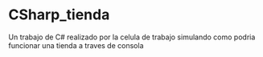 # CSharp_tienda
 Un trabajo de C# realizado por la celula de trabajo simulando como podria funcionar una tienda a traves de consola
